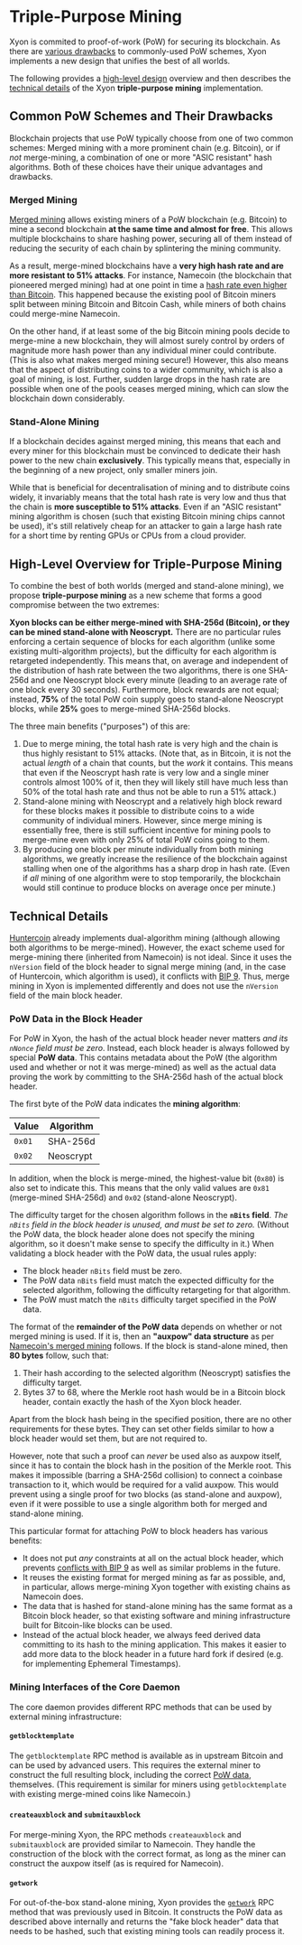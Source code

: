 # Triple-Purpose Mining

Xyon is commited to proof-of-work (PoW) for securing its blockchain.  As there
are [various drawbacks](#existing-schemes) to commonly-used PoW schemes, Xyon
implements a new design that unifies the best of all worlds.

The following provides a [high-level design](#overview) overview and then
describes the [technical details](#technical) of the Xyon **triple-purpose
mining** implementation.

## Common PoW Schemes and Their Drawbacks <a name="existing-schemes"></a>

Blockchain projects that use PoW typically choose from one of two common
schemes:  Merged mining with a more prominent chain (e.g. Bitcoin), or if *not*
merge-mining, a combination of one or more "ASIC resistant" hash algorithms.
Both of these choices have their unique advantages and drawbacks.

### Merged Mining

[Merged mining](https://en.bitcoin.it/wiki/Merged_mining_specification) allows
existing miners of a PoW blockchain (e.g. Bitcoin) to mine a second blockchain
**at the same time and almost for free**.
This allows multiple blockchains to share hashing power, securing all of them
instead of reducing the security of each chain by splintering the mining
community.

As a result, merge-mined blockchains have a **very high hash rate and are more
resistant to 51% attacks**.  For instance, Namecoin (the blockchain that
pioneered merged mining) had at one point in time a
[hash rate even higher than
Bitcoin](https://www.reddit.com/r/Namecoin/comments/7cge6l/namecoin_hashrate_is_now_higher_than_bitcoin/).  This happened because the existing pool of Bitcoin
miners split between mining Bitcoin and Bitcoin Cash, while miners of both
chains could merge-mine Namecoin.

On the other hand, if at least some of the big Bitcoin mining pools decide
to merge-mine a new blockchain, they will almost surely control by orders
of magnitude more hash power than any individual miner could contribute.
(This is also what makes merged mining secure!)
However, this also means that the aspect of distributing coins to a wider
community, which is also a goal of mining, is lost.  Further, sudden large drops
in the hash rate are possible when one of the pools ceases merged mining,
which can slow the blockchain down considerably.

### Stand-Alone Mining

If a blockchain decides against merged mining, this means that each and every
miner for this blockchain must be convinced to dedicate their hash power
to the new chain **exclusively**.  This typically means that, especially in the
beginning of a new project, only smaller miners join.

While that is beneficial for decentralisation of mining and to distribute
coins widely, it invariably means that the total hash rate is very low and
thus that the chain is **more susceptible to 51% attacks**.  Even if
an "ASIC resistant" mining algorithm is chosen (such that existing
Bitcoin mining chips cannot be used), it's still relatively cheap for an
attacker to gain a large hash rate for a short time by renting GPUs
or CPUs from a cloud provider.

## High-Level Overview for Triple-Purpose Mining <a name="overview"></a>

To combine the best of both worlds (merged and stand-alone mining), we propose
**triple-purpose mining** as a new scheme that forms a good compromise between
the two extremes:

**Xyon blocks can be either merge-mined with SHA-256d (Bitcoin), or they
can be mined stand-alone with Neoscrypt.**
There are no particular rules enforcing a certain sequence of blocks for each
algorithm (unlike some existing multi-algorithm projects), but the difficulty
for each algorithm is retargeted independently.  This means that, on average and
independent of the distribution of hash rate between the two algorithms, there
is one SHA-256d and one Neoscrypt block every minute (leading to an average
rate of one block every 30 seconds).
Furthermore, block rewards are not equal; instead, **75%** of the total PoW
coin supply goes to stand-alone Neoscrypt blocks, while **25%** goes to
merge-mined SHA-256d blocks.

The three main benefits ("purposes") of this are:

1. Due to merge mining, the total hash rate is very high and the chain is thus
   highly resistant to 51% attacks.  (Note that, as in Bitcoin, it is not the
   actual *length* of a chain that counts, but the *work* it contains.
   This means that even if the Neoscrypt hash rate is very low and a single
   miner controls almost 100% of
   it, then they will likely still have much less than 50% of the total hash
   rate and thus not be able to run a 51% attack.)
2. Stand-alone mining with Neoscrypt and a relatively high block reward for
   these blocks makes it possible to distribute coins to a wide community
   of individual miners.  However, since merge mining is essentially free,
   there is still sufficient incentive for mining pools to merge-mine even with
   only 25% of total PoW coins going to them.
3. By producing one block per minute individually from both mining algorithms,
   we greatly increase the resilience of the blockchain against stalling
   when one of the algorithms has a sharp drop in hash rate.  (Even if *all*
   mining of one algorithm were to stop temporarily, the blockchain would
   still continue to produce blocks on average once per minute.)

## Technical Details <a name="technical"></a>

[Huntercoin](http://huntercoin.org/) already implements dual-algorithm
mining (although allowing both algorithms to be merge-mined).  However,
the exact scheme used for merge-mining there (inherited from Namecoin)
is not ideal.  Since it uses the `nVersion` field of the block header to
signal merge mining (and, in the case of Huntercoin, which algorithm
is used), it conflicts with
[BIP 9](https://github.com/bitcoin/bips/blob/master/bip-0009.mediawiki).
Thus, merge mining in Xyon is implemented differently and does not
use the `nVersion` field of the main block header.

### PoW Data in the Block Header <a name="pow-data"></a>

For PoW in Xyon, the hash of the actual block header never matters
*and its `nNonce` field must be zero*.
Instead, each block header is always followed by special **PoW data**.
This contains metadata about the PoW (the algorithm used and whether or not
it was merge-mined) as well as the actual data proving the work by committing
to the SHA-256d hash of the actual block header.

The first byte of the PoW data indicates the **mining algorithm**:

Value  | Algorithm
------ | ---------
`0x01` | SHA-256d
`0x02` | Neoscrypt

In addition, when the block is merge-mined, the highest-value bit (`0x80`)
is also set to indicate this.  This means that the only valid values
are `0x81` (merge-mined SHA-256d) and `0x02` (stand-alone Neoscrypt).

The difficulty target for the chosen algorithm follows in the **`nBits` field**.
*The `nBits` field in the block header is unused, and must be set to zero.*
(Without the PoW data, the block header alone does not specify the mining
algorithm, so it doesn't make sense to specify the difficulty in it.)
When validating a block header with the PoW data, the usual rules apply:

* The block header `nBits` field must be zero.
* The PoW data `nBits` field must match the expected difficulty for the
  selected algorithm, following the difficulty retargeting for that algorithm.
* The PoW must match the `nBits` difficulty target specified in the PoW data.

The format of the **remainder of the PoW data** depends on whether or not
merged mining is used.  If it is, then an **"auxpow" data structure** as
per [Namecoin's merged
mining](https://en.bitcoin.it/wiki/Merged_mining_specification) follows.
If the block is stand-alone mined, then **80 bytes** follow, such that:

1. Their hash according to the selected algorithm (Neoscrypt) satisfies the
   difficulty target.
2. Bytes 37 to 68, where the Merkle root hash would be in a Bitcoin block
   header, contain exactly the hash of the Xyon block header.

Apart from the block hash being in the specified position, there are no other
requirements for these bytes.  They can set other fields similar to how
a block header would set them, but are not required to.

However, note that such a proof can *never* be used also as auxpow itself,
since it has to contain the block hash in the position of the Merkle root.
This makes it impossible (barring a SHA-256d collision) to connect a coinbase
transaction to it, which would be required for a valid auxpow.
This would prevent using a single proof for two blocks (as stand-alone and
auxpow), even if it were possible to use a single algorithm both for merged
and stand-alone mining.

This particular format for attaching PoW to block headers has various benefits:

* It does not put *any* constraints at all on the actual block header, which
  prevents
  [conflicts with BIP 9](https://forum.namecoin.org/viewtopic.php?f=5&t=2466)
  as well as similar problems in the future.
* It reuses the existing format for merged mining as far as possible, and,
  in particular, allows merge-mining Xyon together with existing chains
  as Namecoin does.
* The data that is hashed for stand-alone mining has the same format
  as a Bitcoin block header, so that existing software and mining infrastructure
  built for Bitcoin-like blocks can be used.
* Instead of the actual block header, we always feed derived data committing to
  its hash to the mining application.  This makes it easier to add more data
  to the block header in a future hard fork if desired (e.g. for
  implementing Ephemeral Timestamps).

### Mining Interfaces of the Core Daemon

The core daemon provides different RPC methods that can be used
by external mining infrastructure:

#### `getblocktemplate`

The `getblocktemplate` RPC method is available as in upstream Bitcoin and can
be used by advanced users.  This requires the external miner to construct the
full resulting block, including the correct [PoW data](#pow-data), themselves.
(This requirement is similar for miners using `getblocktemplate` with existing
merge-mined coins like Namecoin.)

#### `createauxblock` and `submitauxblock`

For merge-mining Xyon, the RPC methods `createauxblock` and `submitauxblock`
are provided similar to Namecoin.  They handle the construction of the block
with the correct format, as long as the miner can construct the auxpow
itself (as is required for Namecoin).

#### `getwork`

For out-of-the-box stand-alone mining, Xyon provides the
[`getwork`](https://en.bitcoin.it/wiki/Getwork) RPC method that was previously
used in Bitcoin.  It constructs the PoW data as described above internally and
returns the "fake block header" data that needs to be hashed, such that
existing mining tools can readily process it.

